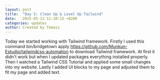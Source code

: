 ```yaml
---
layout: post
title:  "Day 5: Clean Up & Level Up Tailwind"
date:   2025-05-12 11:30:12 +0200
categories: updates
author: Created by Tomasz
---
```

Today we started working with Tailwind framework. Firstly I used this command bin/bridgetown apply https://github.com/Munkun-Estudio/tailwindcss-automation to download Tailwind framework. At first it didn't work but when I updated packages everything installed properly. Then I watched a Tailwind CSS Tutorial and applied some small changes into my website. Lastly I added UI blocks to my page and adjusted them to fit my page and added text.
